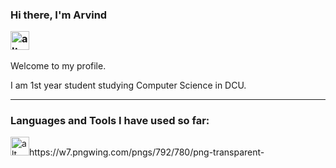 <h3><p><b>Hi there, I'm Arvind</b>
<p><img src="https://media.tenor.com/images/30169e4a670daf12443df7d2dd140176/tenor.gif" alt="alt text" width="30px" height="30px"></p></h3>
<p> Welcome to my profile. </p>
<p> I am 1st year student studying Computer Science in DCU. </p>
<hr size="30">

<h3><p>Languages and Tools I have used so far:</p></h3>
<img src="python-computer-icons-tutorial-computer-programming-social-icons-miscellaneous-angle-text-thumbnail.png" alt="alt text" width="30px" height="30px">https://w7.pngwing.com/pngs/792/780/png-transparent-
